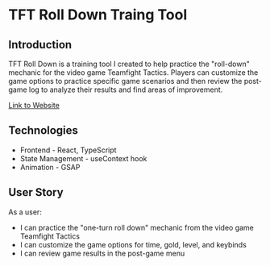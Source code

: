 # TFT Roll Down Traing Tool

## Introduction
TFT Roll Down is a training tool I created to help practice the "roll-down" mechanic for the video game Teamfight Tactics. Players can customize the game options to practice specific game scenarios and then review the post-game log to analyze their results and find areas of improvement.

[Link to Website](https://www.tftrolldown.com/)

## Technologies
- Frontend - React, TypeScript
- State Management - useContext hook
- Animation - GSAP

## User Story
As a user:
- I can practice the "one-turn roll down" mechanic from the video game Teamfight Tactics
- I can customize the game options for time, gold, level, and keybinds
- I can review game results in the post-game menu